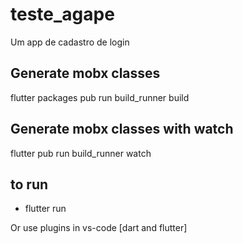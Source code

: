# teste_agape

Um app de cadastro de login

## Generate mobx classes

flutter packages pub run build_runner build

## Generate mobx classes with watch

flutter pub run build_runner watch

## to run

- flutter run

 Or use plugins in vs-code [dart and flutter]

